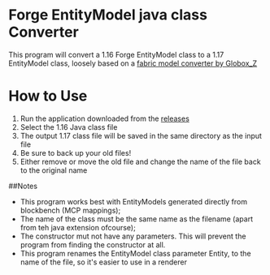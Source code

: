 # Forge EntityModel java class Converter
 This program will convert a 1.16 Forge EntityModel class to a 1.17 EntityModel class, loosely based on a [fabric model converter by Globox_Z](https://github.com/Globox1997/ModelConverter)
# How to Use
1. Run the application downloaded from the [releases](https://github.com/Steaf23/Forge-1.17-Model-Converter/releases)
2. Select the 1.16 Java class file
3. The output 1.17 class file will be saved in the same directory as the input file
4. Be sure to back up your old files!
5. Either remove or move the old file and change the name of the file back to the original name

##Notes
- This program works best with EntityModels generated directly from blockbench (MCP mappings);
- The name of the class must be the same name as the filename (apart from teh java extension ofcourse);
- The constructor mut not have any parameters. This will prevent the program from finding the constructor at all.
- This program renames the EntityModel class parameter Entity, to the name of the file, so it's easier to use in a renderer
